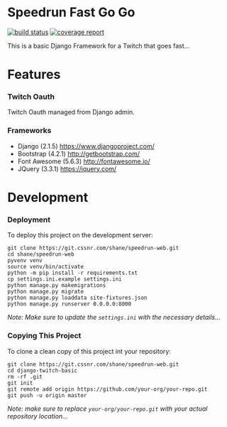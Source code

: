 # Speedrun Fast Go Go

[![build status](https://git.cssnr.com/shane/speedrun-web/badges/master/build.svg)](https://git.cssnr.com/shane/speedrun-web/commits/master) [![coverage report](https://git.cssnr.com/shane/speedrun-web/badges/master/coverage.svg)](https://git.cssnr.com/shane/speedrun-web/commits/master)

This is a basic Django Framework for a Twitch that goes fast...

# Features

### Twitch Oauth

Twitch Oauth managed from Django admin.

### Frameworks

- Django (2.1.5) https://www.djangoproject.com/
- Bootstrap (4.2.1) http://getbootstrap.com/
- Font Awesome (5.6.3) http://fontawesome.io/
- JQuery (3.3.1) https://jquery.com/

# Development

### Deployment

To deploy this project on the development server:

```
git clone https://git.cssnr.com/shane/speedrun-web.git
cd shane/speedrun-web
pyvenv venv
source venv/bin/activate
python -m pip install -r requirements.txt
cp settings.ini.example settings.ini
python manage.py makemigrations
python manage.py migrate
python manage.py loaddata site-fixtures.json
python manage.py runserver 0.0.0.0:8000
```

*Note: Make sure to update the `settings.ini` with the necessary details...*

### Copying This Project

To clone a clean copy of this project int your repository:

```
git clone https://git.cssnr.com/shane/speedrun-web.git
cd django-twitch-basic
rm -rf .git
git init
git remote add origin https://github.com/your-org/your-repo.git
git push -u origin master
```

*Note: make sure to replace `your-org/your-repo.git` with your actual repository location...*
